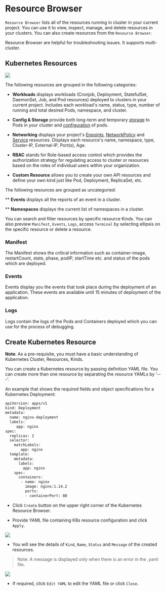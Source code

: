 # Resource Browser

`Resource Browser` lists all of the resources running in cluster in your current project. You can use it to view, inspect, manage, and delete resources in your clusters. You can also create resources from the `Resource Browser`.

Resource Browser are helpful for troubleshooting issues. It supports multi-cluster.

## Kubernetes Resources 

![](https://devtron-public-asset.s3.us-east-2.amazonaws.com/images/kubernetes-resource-browser/kubernetes-resource-browser.jpg)

The following resources are grouped in the following categories:

* **Workloads** displays workloads (Cronjob, Deployment, StatefulSet, DaemonSet, Job, and Pod resources) deployed to clusters in your current project. Includes each workload's name, status, type, number of running and total desired Pods, namespace, and cluster.

* **Config & Storage** provide both long-term and temporary [storage](https://kubernetes.io/docs/concepts/storage/) to Pods in your cluster and [configuration](https://kubernetes.io/docs/concepts/configuration/) of pods.

* **Networking** displays your project's [Enpoints](https://kubernetes.io/docs/concepts/services-networking/endpoint-slices/), [NetworkPolicy](https://kubernetes.io/docs/concepts/services-networking/network-policies/) and [Service](https://kubernetes.io/docs/concepts/services-networking/service/) resources. Displays each resource's name, namespace, type, Cluster-IP, External-IP, Port(s), Age.

* **RBAC** stands for Role-based access control which provides the authorization strategy for regulating access to cluster or resources based on the roles of individual users within your organization.

* **Custom Resource** allows you to create your own API resources and define your own kind just like Pod, Deployment, ReplicaSet, etc. 


The following resources are grouped as uncategoried:

** **Events** displays all the reports of an event in a cluster.

** **Namespaces** displays the current list of namespaces in a cluster.


You can search and filter resources by specific resource Kinds. You can also preview `Manifest`, `Events`, `Logs`, access `Terminal` by selecting ellipsis on the specific resource or delete a resource.


### Manifest

The Manifest shows the critical information such as container-image, restartCount, state, phase, podIP, startTime etc. and status of the pods which are deployed.

### Events

Events display you the events that took place during the deployment of an application. These events are available until 15 minutes of deployment of the application.

### Logs

Logs contain the logs of the Pods and Containers deployed which you can use for the process of debugging.

## Create Kubernetes Resource

**Note**: As a pre-requisite, you must have a basic understanding of Kubernetes Cluster, Resources, Kinds.

You can create a Kubernetes resource by passing definition YAML file. You can create more than one resource by separating the resource YAMLs by ‘---’.

An example that shows the required fields and object specifications for a Kubernetes Deployment:

```bash
apiVersion: apps/v1
kind: Deployment
metadata:
  name: nginx-deployment
  labels:
     app: nginx
spec:
  replicas: 2
  selector:
    matchLabels:
       app: nginx
  template:
    metadata:
      labels:
        app: nginx
    spec:
      containers:
       - name: nginx
         image: nginx:1.14.2
         ports:
         - containerPort: 80
```

* Click `Create` button on the upper right corner of the Kubernetes Resource Browser.

* Provide YAML file containing K8s resource configuration and click `Apply`.

![](https://devtron-public-asset.s3.us-east-2.amazonaws.com/images/kubernetes-resource-browser/create-kubernetes-resource.jpg)

* You will see the details of `Kind`, `Name`, `Status` and `Message` of the created resources.

>Note: A message is displayed only when there is an error in the .yaml file.

![](https://devtron-public-asset.s3.us-east-2.amazonaws.com/images/kubernetes-resource-browser/edit-yaml-kubernetes-resource.jpg)


* If required, click `Edit YAML` to edit the YAML file or click `Close`.





